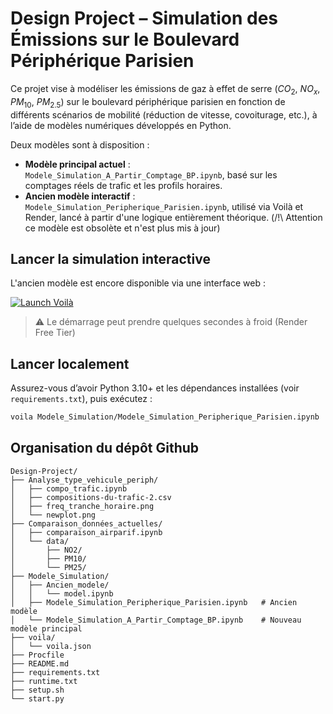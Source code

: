 # Design Project – Simulation des Émissions sur le Boulevard Périphérique Parisien

Ce projet vise à modéliser les émissions de gaz à effet de serre ($CO_2$, $NO_x$, $PM_{10}$, $PM_{2.5}$) sur le boulevard périphérique parisien en fonction de différents scénarios de mobilité (réduction de vitesse, covoiturage, etc.), à l’aide de modèles numériques développés en Python.

Deux modèles sont à disposition :

- **Modèle principal actuel** : `Modele_Simulation_A_Partir_Comptage_BP.ipynb`, basé sur les comptages réels de trafic et les profils horaires.
- **Ancien modèle interactif** : `Modele_Simulation_Peripherique_Parisien.ipynb`, utilisé via Voilà et Render, lancé à partir d'une logique entièrement théorique. (/!\ Attention ce modèle est obsolète et n'est plus mis à jour)

## Lancer la simulation interactive

L'ancien modèle est encore disponible via une interface web :

[![Launch Voilà](https://img.shields.io/badge/Launch%20App-Render-orange?logo=voila)](https://design-project-erl7.onrender.com)

> ⚠️ Le démarrage peut prendre quelques secondes à froid (Render Free Tier)

## Lancer localement

Assurez-vous d’avoir Python 3.10+ et les dépendances installées (voir `requirements.txt`), puis exécutez :

```bash
voila Modele_Simulation/Modele_Simulation_Peripherique_Parisien.ipynb
```
## Organisation du dépôt Github

``` 
Design-Project/
├── Analyse_type_vehicule_periph/
│   ├── compo_trafic.ipynb
│   ├── compositions-du-trafic-2.csv
│   ├── freq_tranche_horaire.png
│   └── newplot.png
├── Comparaison_données_actuelles/
│   ├── comparaison_airparif.ipynb
│   └── data/
│       ├── NO2/
│       ├── PM10/
│       └── PM25/
├── Modele_Simulation/
│   ├── Ancien_modele/
│   │   └── model.ipynb
│   ├── Modele_Simulation_Peripherique_Parisien.ipynb   # Ancien modèle
│   └── Modele_Simulation_A_Partir_Comptage_BP.ipynb    # Nouveau modèle principal
├── voila/
│   └── voila.json
├── Procfile
├── README.md
├── requirements.txt
├── runtime.txt
├── setup.sh
└── start.py
```